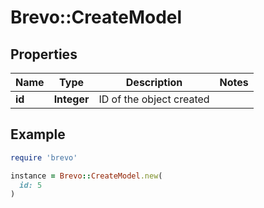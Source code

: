 # Brevo::CreateModel

## Properties

| Name | Type | Description | Notes |
| ---- | ---- | ----------- | ----- |
| **id** | **Integer** | ID of the object created |  |

## Example

```ruby
require 'brevo'

instance = Brevo::CreateModel.new(
  id: 5
)
```

